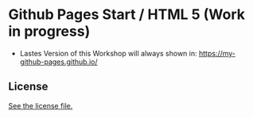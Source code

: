 # Github Pages Start / HTML 5 (Work in progress)
* Lastes Version of this Workshop will always shown in: https://my-github-pages.github.io/

## License
[See the license file.](./LICENSE.md)
